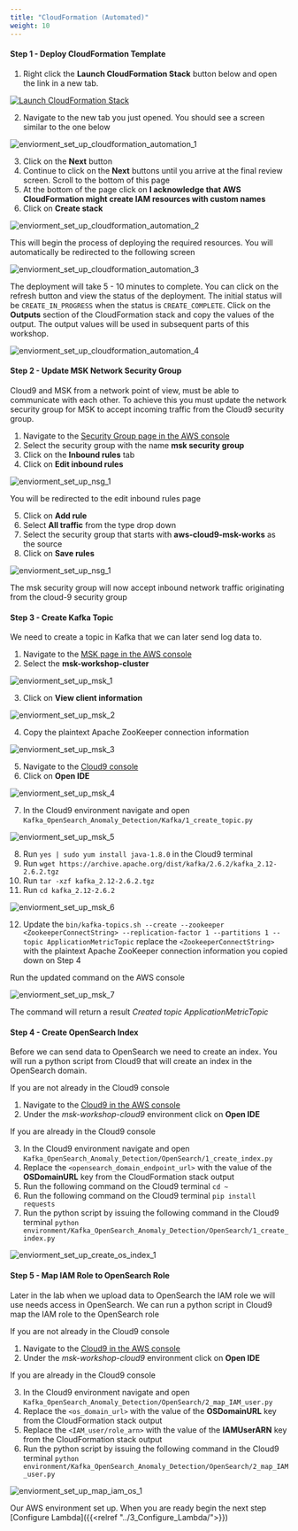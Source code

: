 ```yaml
---
title: "CloudFormation (Automated)"
weight: 10
---
```


#### Step 1 - Deploy CloudFormation Template

1. Right click the **Launch CloudFormation Stack** button below and open the link in a new tab. 

[![Launch CloudFormation Stack](https://sharkech-public.s3.amazonaws.com/misc-public/cloudformation-launch-stack.png)](https://console.aws.amazon.com/cloudformation/home#/stacks/new?stackName=msk-lambda-opensearch&templateURL=https://sharkech-public.s3.amazonaws.com/misc-public/msk_lambda_opensearch.yaml)

2. Navigate to the new tab you just opened. You should see a screen similar to the one below

![enviorment_set_up_cloudformation_automation_1](/images/anomaly-detection-w-msk/enviorment_set_up_cloudformation_automation_1.png)

3. Click on the **Next** button
4. Continue to click on the **Next** buttons until you arrive at the final review screen. Scroll to the bottom of this page
5. At the bottom of the page click on **I acknowledge that AWS CloudFormation might create IAM resources with custom names**
6. Click on **Create stack**

![enviorment_set_up_cloudformation_automation_2](/images/open-search-fluentd/enviorment_set_up_cloudformation_automation_2.png)

This will begin the process of deploying the required resources. You will automatically be redirected to the following screen

![enviorment_set_up_cloudformation_automation_3](/images/anomaly-detection-w-msk/enviorment_set_up_cloudformation_automation_2.png)

The deployment will take 5 - 10 minutes to complete. You can click on the refresh button and view the status of the deployment. The initial status will be ```CREATE_IN_PROGRESS``` when the status is ```CREATE_COMPLETE```. Click on the **Outputs** section of the CloudFormation stack and copy the values of the output. The output values will be used in subsequent parts of this workshop.

![enviorment_set_up_cloudformation_automation_4](/images/anomaly-detection-w-msk/enviorment_set_up_cloudformation_automation_4.png)

#### Step 2 - Update MSK Network Security Group

Cloud9 and MSK from a network point of view, must be able to communicate with each other. To achieve this you must update the network security group for MSK to accept incoming traffic from the Cloud9 security group.

1. Navigate to the [Security Group page in the AWS console](https://us-east-1.console.aws.amazon.com/vpc/home?region=us-east-1#securityGroups:)
2. Select the security group with the name **msk security group**
3. Click on the **Inbound rules** tab
4. Click on **Edit inbound rules**

![enviorment_set_up_nsg_1](/images/anomaly-detection-w-msk/enviorment_set_up_nsg_1.png)

You will be redirected to the edit inbound rules page

5. Click on **Add rule**
6. Select **All traffic** from the type drop down
7. Select the security group that starts with **aws-cloud9-msk-works** as the source
8. Click on **Save rules**

![enviorment_set_up_nsg_1](/images/anomaly-detection-w-msk/enviorment_set_up_nsg_2.png)

The msk security group will now accept inbound network traffic originating from the cloud-9 security group

#### Step 3 - Create Kafka Topic

We need to create a topic in Kafka that we can later send log data to.

1. Navigate to the [MSK page in the AWS console](https://us-east-1.console.aws.amazon.com/msk/home)
2. Select the **msk-workshop-cluster**

![enviorment_set_up_msk_1](/images/anomaly-detection-w-msk/enviorment_set_up_msk_1.png)

3. Click on **View client information**

![enviorment_set_up_msk_2](/images/anomaly-detection-w-msk/enviorment_set_up_msk_2.png)

4. Copy the plaintext Apache ZooKeeper connection information

![enviorment_set_up_msk_3](/images/anomaly-detection-w-msk/enviorment_set_up_msk_3.png)

5. Navigate to the [Cloud9 console](https://us-east-1.console.aws.amazon.com/cloud9/home)
6. Click on **Open IDE**

![enviorment_set_up_msk_4](/images/anomaly-detection-w-msk/enviorment_set_up_msk_4.png)

7. In the Cloud9 environment navigate and open ```Kafka_OpenSearch_Anomaly_Detection/Kafka/1_create_topic.py``` 

![enviorment_set_up_msk_5](/images/anomaly-detection-w-msk/enviorment_set_up_msk_5.png)

8. Run ```yes | sudo yum install java-1.8.0``` in the Cloud9 terminal
9. Run ```wget https://archive.apache.org/dist/kafka/2.6.2/kafka_2.12-2.6.2.tgz```
10. Run ```tar -xzf kafka_2.12-2.6.2.tgz```
11. Run ```cd kafka_2.12-2.6.2```

![enviorment_set_up_msk_6](/images/anomaly-detection-w-msk/enviorment_set_up_msk_6.png)

12. Update the ```bin/kafka-topics.sh --create --zookeeper <ZookeeperConnectString> --replication-factor 1 --partitions 1 --topic ApplicationMetricTopic``` replace the ```<ZookeeperConnectString>``` with the plaintext Apache ZooKeeper connection information you copied down on Step 4

Run the updated command on the AWS console

![enviorment_set_up_msk_7](/images/anomaly-detection-w-msk/enviorment_set_up_msk_7.png)

The command will return a result *Created topic ApplicationMetricTopic*

#### Step 4 - Create OpenSearch Index

Before we can send data to OpenSearch we need to create an index. You will run a python script from Cloud9 that will create an index in the OpenSearch domain.

If you are not already in the Cloud9 console 

1. Navigate to the [Cloud9 in the AWS console](https://us-east-1.console.aws.amazon.com/cloud9/home)
2. Under the *msk-workshop-cloud9* environment click on **Open IDE**

If you are already in the Cloud9 console 

3. In the Cloud9 environment navigate and open ```Kafka_OpenSearch_Anomaly_Detection/OpenSearch/1_create_index.py``` 
4. Replace the ```<opensearch_domain_endpoint_url>``` with the value of the **OSDomainURL** key from the CloudFormation stack output
6. Run the following command on the Cloud9 terminal ```cd ~```
7. Run the following command on the Cloud9 terminal ```pip install requests```
8. Run the python script by issuing the following command in the Cloud9 terminal ```python environment/Kafka_OpenSearch_Anomaly_Detection/OpenSearch/1_create_index.py``` 

![enviorment_set_up_create_os_index_1](/images/anomaly-detection-w-msk/enviorment_set_up_create_os_index.png)

#### Step 5 - Map IAM Role to OpenSearch Role

Later in the lab when we upload data to OpenSearch the IAM role we will use needs access in OpenSearch. We can run a python script in Cloud9 map the IAM role to the OpenSearch role

If you are not already in the Cloud9 console 

1. Navigate to the [Cloud9 in the AWS console](https://us-east-1.console.aws.amazon.com/cloud9/home)
2. Under the *msk-workshop-cloud9* environment click on **Open IDE**

If you are already in the Cloud9 console 

3. In the Cloud9 environment navigate and open ```Kafka_OpenSearch_Anomaly_Detection/OpenSearch/2_map_IAM_user.py```
4. Replace the ```<os_domain_url>``` with the value of the **OSDomainURL** key from the CloudFormation stack output
5. Replace the ```<IAM_user/role_arn>``` with the value of the **IAMUserARN** key from the CloudFormation stack output
6. Run the python script by issuing the following command in the Cloud9 terminal ```python environment/Kafka_OpenSearch_Anomaly_Detection/OpenSearch/2_map_IAM_user.py```

![enviorment_set_up_map_iam_os_1](/images/anomaly-detection-w-msk/enviorment_set_up_map_iam_os_1.png)

Our AWS environment set up. When you are ready begin the next step [Configure Lambda]({{<relref "../3_Configure_Lambda/">}})